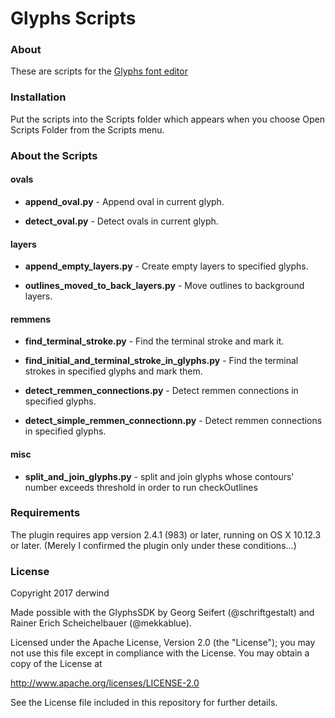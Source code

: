 # Glyphs Scripts

### About

These are scripts for the [Glyphs font editor](https://glyphsapp.com/)

### Installation

Put the scripts into the Scripts folder which appears when you choose Open Scripts Folder from the Scripts menu.

### About the Scripts

#### ovals

- **append_oval.py** - Append oval in current glyph.

- **detect_oval.py** - Detect ovals in current glyph.

#### layers

- **append\_empty\_layers.py** - Create empty layers to specified glyphs.

- **outlines\_moved\_to\_back\_layers.py** - Move outlines to background layers.

#### remmens

- **find\_terminal\_stroke.py** - Find the terminal stroke and mark it.

- **find\_initial\_and\_terminal\_stroke\_in\_glyphs.py** - Find the terminal strokes in specified glyphs and mark them.

- **detect\_remmen\_connections.py** - Detect remmen connections in specified glyphs.

- **detect\_simple\_remmen\_connectionn.py** - Detect remmen connections in specified glyphs.

#### misc

- **split\_and\_join\_glyphs.py** - split and join glyphs whose contours' number exceeds threshold in order to run checkOutlines

### Requirements

The plugin requires app version 2.4.1 (983) or later, running on OS X 10.12.3 or later. (Merely I confirmed the plugin only under these conditions...)

### License

Copyright 2017 derwind

Made possible with the GlyphsSDK by Georg Seifert (@schriftgestalt) and Rainer Erich Scheichelbauer (@mekkablue).

Licensed under the Apache License, Version 2.0 (the "License");
you may not use this file except in compliance with the License.
You may obtain a copy of the License at

http://www.apache.org/licenses/LICENSE-2.0

See the License file included in this repository for further details.